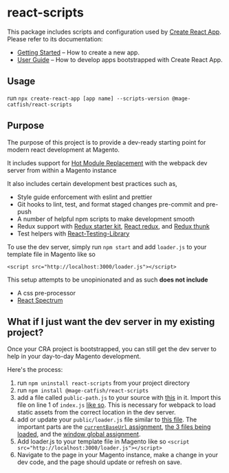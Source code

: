 # react-scripts

This package includes scripts and configuration used by [Create React App](https://github.com/facebook/create-react-app).<br>
Please refer to its documentation:

- [Getting Started](https://facebook.github.io/create-react-app/docs/getting-started) – How to create a new app.
- [User Guide](https://facebook.github.io/create-react-app/) – How to develop apps bootstrapped with Create React App.

## Usage

run `npx create-react-app [app name] --scripts-version @mage-catfish/react-scripts`

## Purpose

The purpose of this project is to provide a dev-ready starting point for modern react development at
Magento.

It includes support for
[Hot Module Replacement](https://webpack.js.org/concepts/hot-module-replacement/) with the webpack
dev server from within a Magento instance

It also includes certain development best practices such as,

- Style guide enforcement with eslint and prettier
- Git hooks to lint, test, and format staged changes pre-commit and pre-push
- A number of helpful npm scripts to make development smooth
- Redux support with [Redux starter kit](https://redux-starter-kit.js.org/),
  [React redux](https://react-redux.js.org/), and
  [Redux thunk](https://github.com/reduxjs/redux-thunk)
- Test helpers with
  [React-Testing-Library](https://testing-library.com/docs/react-testing-library/intro)

To use the dev server, simply run `npm start` and add `loader.js` to your template file in Magento
like so

`<script src="http://localhost:3000/loader.js"></script>`

This setup attempts to be unopinionated and as such **does not include**

- A css pre-processor
- [React Spectrum](https://react-spectrum.corp.adobe.com/)

## What if I just want the dev server in my existing project?

Once your CRA project is bootstrapped, you can still get the dev server to help in your day-to-day Magento development.

Here's the process:

1. run `npm uninstall react-scripts` from your project directory
2. run `npm install @mage-catfish/react-scripts`
3. add a file called `public-path.js` to your source with [this](https://github.com/deloreyj/create-react-app/blob/master/packages/react-scripts/template/src/public-path.js) in it. Import this file on line 1 of `index.js` [like so](https://github.com/deloreyj/create-react-app/blob/master/packages/react-scripts/template/src/index.js#L1). This is necessary for webpack to load static assets from the correct location in the dev server.
4. add or update your `public/loader.js` file similar to [this file](https://github.com/deloreyj/create-react-app/blob/master/packages/react-scripts/template/public/loader.js). The important parts are the [`currentBaseUrl` assignment](https://github.com/deloreyj/create-react-app/blob/master/packages/react-scripts/template/public/loader.js#L2), [the 3 files being loaded](https://github.com/deloreyj/create-react-app/blob/master/packages/react-scripts/template/public/loader.js#L21-L23), and the [window global assignment](https://github.com/deloreyj/create-react-app/blob/master/packages/react-scripts/template/public/loader.js#L25-L26).
5. Add loader.js to your template file in Magento like so `<script src="http://localhost:3000/loader.js"></script>`
6. Navigate to the page in your Magento instance, make a change in your dev code, and the page should update or refresh on save.
